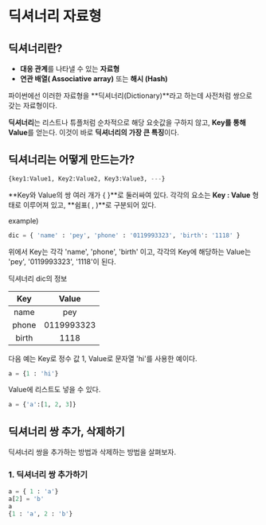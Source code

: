 #  딕셔너리 자료형

## 딕셔너리란?

- **대응 관계**를 나타낼 수 있는 **자료형** 
- **연관 배열( Associative array)** 또는 **해시 (Hash)**

파이썬에선 이러한 자료형을 **딕셔너리(Dictionary)**라고 하는데 사전처럼 쌍으로 갖는 자료형이다. 

**딕셔너리**는 리스트나 튜플처럼 순차적으로 해당 요솟값을 구하지 않고, **Key를 통해 Value**를 얻는다. 이것이 바로 **딕셔너리의 가장 큰 특징**이다.

## 딕셔너리는 어떻게 만드는가?

```python
{key1:Value1, Key2:Value2, Key3:Value3, ---}
```

**Key와 Value의 쌍 여러 개가 { }**로 둘러싸여 있다. 각각의 요소는 **Key : Value** 형태로 이루어져 있고, **쉼표( , )**로 구분되어 있다.

example)

```python
dic = { 'name' : 'pey', 'phone' : '0119993323', 'birth': '1118' }
```

위에서 Key는 각각  'name', 'phone', 'birth' 이고, 각각의 Key에 해당하는 Value는 'pey', '0119993323', '1118'이 된다.



딕셔너리 dic의 정보

| **Key** | **Value**  |
| :-----: | :--------: |
|  name   |    pey     |
|  phone  | 0119993323 |
|  birth  |    1118    |

다음 예는 Key로 정수 값 1, Value로 문자열 'hi'를 사용한 예이다.

```python
a = {1 : 'hi'}
```

Value에 리스트도 넣을 수 있다.

```python
a = {'a':[1, 2, 3]}
```



## 딕셔너리 쌍 추가, 삭제하기

딕셔너리 쌍을 추가하는 방법과 삭제하는 방법을 살펴보자.

### 1. 딕셔너리 쌍 추가하기

```python
a = { 1 : 'a'}
a[2] = 'b'
a
{1 : 'a', 2 : 'b'}
```



# 

# 




